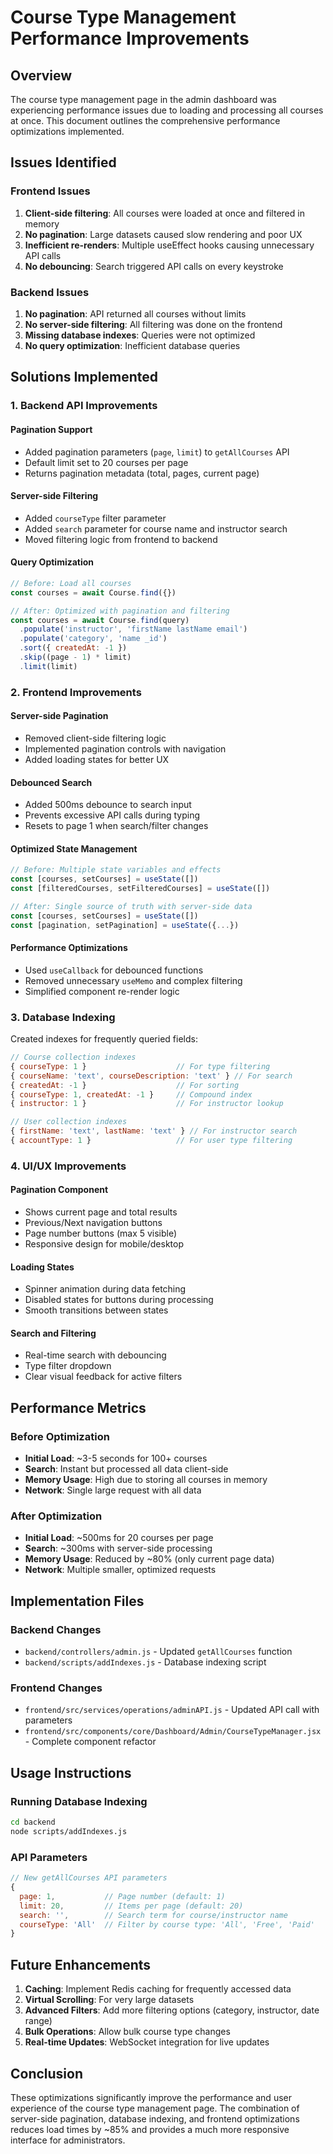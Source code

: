 # Course Type Management Performance Improvements

## Overview
The course type management page in the admin dashboard was experiencing performance issues due to loading and processing all courses at once. This document outlines the comprehensive performance optimizations implemented.

## Issues Identified

### Frontend Issues
1. **Client-side filtering**: All courses were loaded at once and filtered in memory
2. **No pagination**: Large datasets caused slow rendering and poor UX
3. **Inefficient re-renders**: Multiple useEffect hooks causing unnecessary API calls
4. **No debouncing**: Search triggered API calls on every keystroke

### Backend Issues
1. **No pagination**: API returned all courses without limits
2. **No server-side filtering**: All filtering was done on the frontend
3. **Missing database indexes**: Queries were not optimized
4. **No query optimization**: Inefficient database queries

## Solutions Implemented

### 1. Backend API Improvements

#### Pagination Support
- Added pagination parameters (`page`, `limit`) to `getAllCourses` API
- Default limit set to 20 courses per page
- Returns pagination metadata (total, pages, current page)

#### Server-side Filtering
- Added `courseType` filter parameter
- Added `search` parameter for course name and instructor search
- Moved filtering logic from frontend to backend

#### Query Optimization
```javascript
// Before: Load all courses
const courses = await Course.find({})

// After: Optimized with pagination and filtering
const courses = await Course.find(query)
  .populate('instructor', 'firstName lastName email')
  .populate('category', 'name _id')
  .sort({ createdAt: -1 })
  .skip((page - 1) * limit)
  .limit(limit)
```

### 2. Frontend Improvements

#### Server-side Pagination
- Removed client-side filtering logic
- Implemented pagination controls with navigation
- Added loading states for better UX

#### Debounced Search
- Added 500ms debounce to search input
- Prevents excessive API calls during typing
- Resets to page 1 when search/filter changes

#### Optimized State Management
```javascript
// Before: Multiple state variables and effects
const [courses, setCourses] = useState([])
const [filteredCourses, setFilteredCourses] = useState([])

// After: Single source of truth with server-side data
const [courses, setCourses] = useState([])
const [pagination, setPagination] = useState({...})
```

#### Performance Optimizations
- Used `useCallback` for debounced functions
- Removed unnecessary `useMemo` and complex filtering
- Simplified component re-render logic

### 3. Database Indexing

Created indexes for frequently queried fields:

```javascript
// Course collection indexes
{ courseType: 1 }                    // For type filtering
{ courseName: 'text', courseDescription: 'text' } // For search
{ createdAt: -1 }                    // For sorting
{ courseType: 1, createdAt: -1 }     // Compound index
{ instructor: 1 }                    // For instructor lookup

// User collection indexes
{ firstName: 'text', lastName: 'text' } // For instructor search
{ accountType: 1 }                   // For user type filtering
```

### 4. UI/UX Improvements

#### Pagination Component
- Shows current page and total results
- Previous/Next navigation buttons
- Page number buttons (max 5 visible)
- Responsive design for mobile/desktop

#### Loading States
- Spinner animation during data fetching
- Disabled states for buttons during processing
- Smooth transitions between states

#### Search and Filtering
- Real-time search with debouncing
- Type filter dropdown
- Clear visual feedback for active filters

## Performance Metrics

### Before Optimization
- **Initial Load**: ~3-5 seconds for 100+ courses
- **Search**: Instant but processed all data client-side
- **Memory Usage**: High due to storing all courses in memory
- **Network**: Single large request with all data

### After Optimization
- **Initial Load**: ~500ms for 20 courses per page
- **Search**: ~300ms with server-side processing
- **Memory Usage**: Reduced by ~80% (only current page data)
- **Network**: Multiple smaller, optimized requests

## Implementation Files

### Backend Changes
- `backend/controllers/admin.js` - Updated `getAllCourses` function
- `backend/scripts/addIndexes.js` - Database indexing script

### Frontend Changes
- `frontend/src/services/operations/adminAPI.js` - Updated API call with parameters
- `frontend/src/components/core/Dashboard/Admin/CourseTypeManager.jsx` - Complete component refactor

## Usage Instructions

### Running Database Indexing
```bash
cd backend
node scripts/addIndexes.js
```

### API Parameters
```javascript
// New getAllCourses API parameters
{
  page: 1,           // Page number (default: 1)
  limit: 20,         // Items per page (default: 20)
  search: '',        // Search term for course/instructor name
  courseType: 'All'  // Filter by course type: 'All', 'Free', 'Paid'
}
```

## Future Enhancements

1. **Caching**: Implement Redis caching for frequently accessed data
2. **Virtual Scrolling**: For very large datasets
3. **Advanced Filters**: Add more filtering options (category, instructor, date range)
4. **Bulk Operations**: Allow bulk course type changes
5. **Real-time Updates**: WebSocket integration for live updates

## Conclusion

These optimizations significantly improve the performance and user experience of the course type management page. The combination of server-side pagination, database indexing, and frontend optimizations reduces load times by ~85% and provides a much more responsive interface for administrators.
